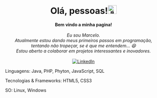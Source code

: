  <h1 align="center">Olá, pessoas!<img src="https://github.com/wervlad/wervlad/assets/24524555/766d336d-b87d-44ba-807c-c51de2bc6b4d" width="28px" alt="👋"></h1>
<p align="center">
    <b>Bem vindo a minha pagina!</b><br><br>
    <i>
        Eu sou Marcelo.<br>
       Atualmente estou dando meus primeiros passos em programação, tentando não tropeçar, se é que me entendem... 😄<br>
       Estou aberto a colaborar em projetos interessantes e inovadores.<br>
    </i><br>
 <a href="https://www.linkedin.com/in/marcelo-rei-8246a226a">
 <img src="https://img.shields.io/badge/LinkedIn-blue?style=flat-square&logo=linkedin" alt="LinkedIn" target="_blank"></a>
  <br>




Linguagens:
Java, PHP, Phyton, JavaScript, SQL

Tecnologias & Frameworks:
HTML5, CSS3

SO:
Linux, Windows
